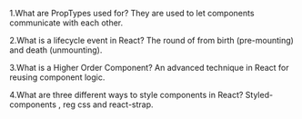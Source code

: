 
1.What are PropTypes used for?
They are used to let components communicate with each other.

2.What is a lifecycle event in React?
The round of from birth (pre-mounting) and death (unmounting).

3.What is a Higher Order Component?
An advanced technique in React for reusing component logic.

4.What are three different ways to style components in React?
Styled-components , reg css and react-strap.